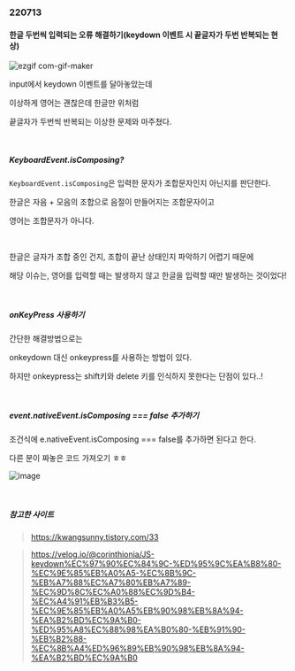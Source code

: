 ### 220713

#### 한글 두번씩 입력되는 오류 해결하기(keydown 이벤트 시 끝글자가 두번 반복되는 현상)

![ezgif com-gif-maker](https://user-images.githubusercontent.com/77482972/178648694-69a64ff2-361b-4049-9144-1a65855e9de7.gif)


input에서 keydown 이벤트를 달아놓았는데

이상하게 영어는 괜찮은데 한글만 위처럼

끝글자가 두번씩 반복되는 이상한 문제와 마주쳤다.

<br>

##### KeyboardEvent.isComposing?

`KeyboardEvent.isComposing`은 입력한 문자가 조합문자인지 아닌지를 판단한다.<br>

한글은 자음 + 모음의 조합으로 음절이 만들어지는 조합문자이고<br>

영어는 조합문자가 아니다.

<br>

한글은 글자가 조합 중인 건지, 조합이 끝난 상태인지 파악하기 어렵기 때문에<br>

해당 이슈는, 영어를 입력할 때는 발생하지 않고 한글을 입력할 때만 발생하는 것이었다!

<br>

##### onKeyPress 사용하기

간단한 해결방법으로는<br>

onkeydown 대신 onkeypress를 사용하는 방법이 있다.<br>

하지만 onkeypress는 shift키와 delete 키를 인식하지 못한다는 단점이 있다..!

<br>

##### event.nativeEvent.isComposing === false 추가하기

조건식에 e.nativeEvent.isComposing  === false를 추가하면 된다고 한다.

다른 분이 짜놓은 코드 가져오기 ㅎㅎ<br>

![image](https://user-images.githubusercontent.com/77482972/178648507-34d6acf8-042a-47ad-8805-846c709beeae.png)

<br>

##### 참고한 사이트

> https://kwangsunny.tistory.com/33

> https://velog.io/@corinthionia/JS-keydown%EC%97%90%EC%84%9C-%ED%95%9C%EA%B8%80-%EC%9E%85%EB%A0%A5-%EC%8B%9C-%EB%A7%88%EC%A7%80%EB%A7%89-%EC%9D%8C%EC%A0%88%EC%9D%B4-%EC%A4%91%EB%B3%B5-%EC%9E%85%EB%A0%A5%EB%90%98%EB%8A%94-%EA%B2%BD%EC%9A%B0-%ED%95%A8%EC%88%98%EA%B0%80-%EB%91%90-%EB%B2%88-%EC%8B%A4%ED%96%89%EB%90%98%EB%8A%94-%EA%B2%BD%EC%9A%B0